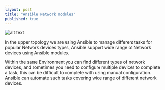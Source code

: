 ```yaml
---
layout: post
title: "Ansible Network modules"
published: true
---
```

![alt text](https://github.com/mhmdio/mhmdio.github.io/raw/master/images/ansible-network-modules.jpg)

In the upper topology we are using Ansible to manage different tasks for popular Network devices types, Ansible support wide range of Network devices using Ansible modules.

Within the same Environment you can find different types of network devices, and sometimes you need to configure multiple devices to complete a task, this can be difficult to complete with using manual configuration. Ansible can automate such tasks covering wide range of different network devices.
